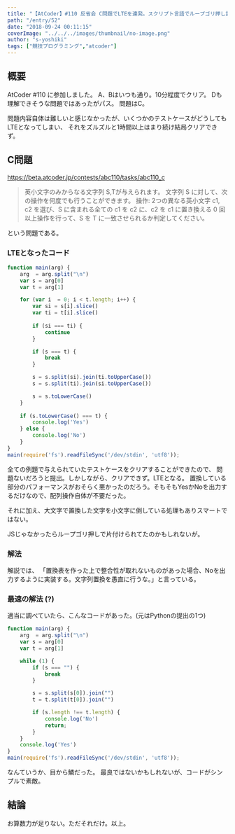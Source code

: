 ```yaml
---
title: "【AtCoder】#110 反省会 C問題でLTEを連発。スクリプト言語でループゴリ押し計算はキツい"
path: "/entry/52"
date: "2018-09-24 00:11:15"
coverImage: "../../../images/thumbnail/no-image.png"
author: "s-yoshiki"
tags: ["競技プログラミング","atcoder"]
---
```


## 概要

AtCoder #110 に参加しました。
A、Bはいつも通り。10分程度でクリア。
Dも理解できそうな問題ではあったがパス。
問題はC。

問題内容自体は難しいと感じなかったが、いくつかのテストケースがどうしてもLTEとなってしまい、
それをズルズルと1時間以上はまり続け結局クリアできず。

## C問題

https://beta.atcoder.jp/contests/abc110/tasks/abc110_c

<blockquote>英小文字のみからなる文字列 S,Tが与えられます。
文字列 S に対して、次の操作を何度でも行うことができます。
操作: 2つの異なる英小文字
c1, c2 を選び、S に含まれる全ての c1 を c2 に、c2 を c1 に置き換える
0 回以上操作を行って、S を T に一致させられるか判定してください。</blockquote>

という問題である。

### LTEとなったコード

```js
function main(arg) {
    arg  = arg.split("\n")
    var s = arg[0]
    var t = arg[1]

    for (var i  = 0; i < t.length; i++) {
        var si = s[i].slice()
        var ti = t[i].slice()
    
        if (si === ti) {
            continue
        }

        if (s === t) {
            break
        }

        s = s.split(si).join(ti.toUpperCase())
        s = s.split(ti).join(si.toUpperCase())

        s = s.toLowerCase()
    }
    
    if (s.toLowerCase() === t) {
        console.log('Yes')
    } else {
        console.log('No')
    }
}
main(require('fs').readFileSync('/dev/stdin', 'utf8'));

```

全ての例題で与えられていたテストケースをクリアすることができたので、
問題ないだろうと提出。しかしながら、クリアできず。LTEとなる。
置換している部分のパフォーマンスがおそらく悪かったのだろう。そもそもYesかNoを出力するだけなので、配列操作自体が不要だった。

それに加え、大文字で置換した文字を小文字に倒している処理もありスマートではない。

JSじゃなかったらループゴリ押しで片付けられてたのかもしれないが。

### 解法

解説では、
「置換表を作った上で整合性が取れないものがあった場合、Noを出力するように実装する。文字列置換を愚直に行うな。」と言っている。

### 最速の解法 (?)

適当に調べていたら、こんなコードがあった。(元はPythonの提出の1つ)

```js
function main(arg) {
    arg  = arg.split("\n")
    var s = arg[0]
    var t = arg[1]

    while (1) {
        if (s === "") {
            break
        } 

        s = s.split(s[0]).join("")
        t = t.split(t[0]).join("")

        if (s.length !== t.length) {
            console.log('No')
            return;
        }
    }
    console.log('Yes')
}
main(require('fs').readFileSync('/dev/stdin', 'utf8'));

```

なんていうか、目から鱗だった。
最良ではないかもしれないが、コードがシンプルで素敵。

## 結論

お算数力が足りない。ただそれだけ。以上。
